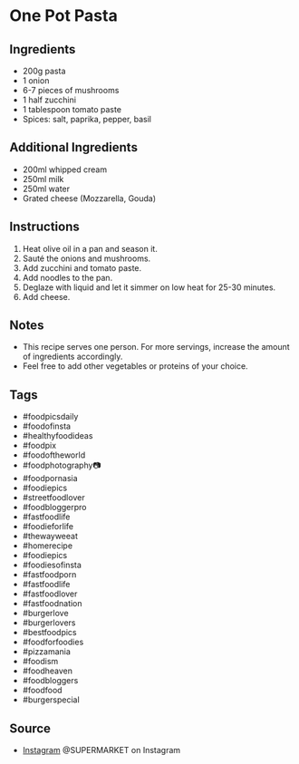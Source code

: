  # One Pot Pasta

## Ingredients

- 200g pasta
- 1 onion
- 6-7 pieces of mushrooms
- 1 half zucchini
- 1 tablespoon tomato paste
- Spices: salt, paprika, pepper, basil

## Additional Ingredients

- 200ml whipped cream
- 250ml milk
- 250ml water
- Grated cheese (Mozzarella, Gouda)

## Instructions

1. Heat olive oil in a pan and season it.
2. Sauté the onions and mushrooms.
3. Add zucchini and tomato paste.
4. Add noodles to the pan.
5. Deglaze with liquid and let it simmer on low heat for 25-30 minutes.
6. Add cheese.

## Notes

- This recipe serves one person. For more servings, increase the amount of ingredients accordingly.
- Feel free to add other vegetables or proteins of your choice.

## Tags

- #foodpicsdaily
- #foodofinsta
- #healthyfoodideas
- #foodpix
- #foodoftheworld
- #foodphotography📷
- #foodpornasia
- #foodiepics
- #streetfoodlover
- #foodbloggerpro
- #fastfoodlife
- #foodieforlife
- #thewayweeat
- #homerecipe
- #foodiepics
- #foodiesofinsta
- #fastfoodporn
- #fastfoodlife
- #fastfoodlover
- #fastfoodnation
- #burgerlove
- #burgerlovers
- #bestfoodpics
- #foodforfoodies
- #pizzamania
- #foodism
- #foodheaven
- #foodbloggers
- #foodfood
- #burgerspecial

## Source

- [Instagram](https://www.instagram.com/p/Ce9dLPiFF6k) @SUPERMARKET on Instagram